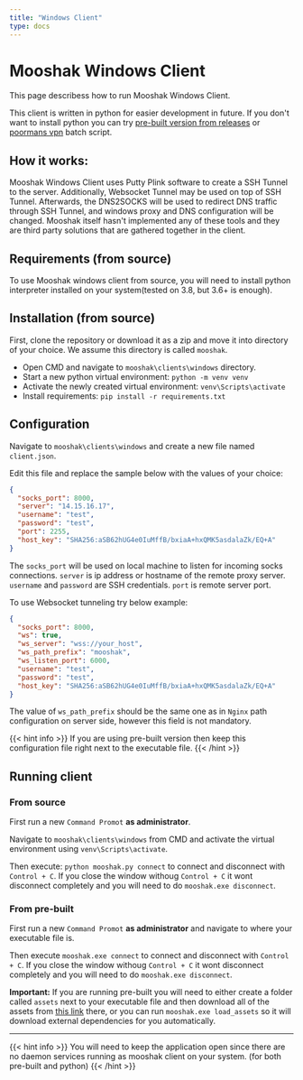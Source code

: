 ```yaml
---
title: "Windows Client"
type: docs
---
```


# Mooshak Windows Client

This page describess how to run Mooshak Windows Client.

This client is written in python for easier development in future. If you don't want to install python you can try [pre-built version from releases](https://github.com/sepgh/mooshak/releases/tag/v1.0.0) or [poormans vpn](https://github.com/sepgh/poormans-vpn) batch script.


## How it works:

Mooshak Windows Client uses Putty Plink software to create a SSH Tunnel to the server. Additionally, Websocket Tunnel may be used on top of SSH Tunnel. Afterwards, the DNS2SOCKS will be used to redirect DNS traffic through SSH Tunnel, and windows proxy and DNS configuration will be changed. Mooshak itself hasn't implemented any of these tools and they are third party solutions that are gathered together in the client.


## Requirements (from source)

To use Mooshak windows client from source, you will need to install python interpreter installed on your system(tested on 3.8, but 3.6+ is enough).


## Installation (from source)

First, clone the repository or download it as a zip and move it into directory of your choice. We assume this directory is called `mooshak`.

- Open CMD and navigate to `mooshak\clients\windows` directory.
- Start a new python virtual environment: `python -m venv venv`
- Activate the newly created virtual environment: `venv\Scripts\activate`
- Install requirements: `pip install -r requirements.txt`


## Configuration

Navigate to `mooshak\clients\windows` and create a new file named `client.json`.

Edit this file and replace the sample below with the values of your choice:

```json
{
  "socks_port": 8000,
  "server": "14.15.16.17",
  "username": "test",
  "password": "test",
  "port": 2255,
  "host_key": "SHA256:aSB62hUG4e0IuMffB/bxiaA+hxQMK5asdalaZk/EQ+A"
}
```

The `socks_port` will be used on local machine to listen for incoming socks connections. `server` is ip address or hostname of the remote proxy server. `username` and `password` are SSH credentials. `port` is remote server port.

To use Websocket tunneling try below example:

```json
{
  "socks_port": 8000,
  "ws": true,
  "ws_server": "wss://your_host",
  "ws_path_prefix": "mooshak",
  "ws_listen_port": 6000,
  "username": "test",
  "password": "test",
  "host_key": "SHA256:aSB62hUG4e0IuMffB/bxiaA+hxQMK5asdalaZk/EQ+A"
}
```

The value of `ws_path_prefix` should be the same one as in `Nginx` path configuration on server side, however this field is not mandatory.

{{< hint info >}}
If you are using pre-built version then keep this configuration file right next to the executable file.
{{< /hint >}}

## Running client

### From source
First run a new `Command Promot` **as administrator**.

Navigate to `mooshak\clients\windows` from CMD and activate the virtual environment using `venv\Scripts\activate`.

Then execute: `python mooshak.py connect` to connect and disconnect with `Control + C`. If you close the window withoug `Control + C` it wont disconnect completely and you will need to do `mooshak.exe disconnect`.

### From pre-built

First run a new `Command Promot` **as administrator** and navigate to where your executable file is.

Then execute `mooshak.exe connect` to connect and disconnect with `Control + C`. If you close the window withoug `Control + C` it wont disconnect completely and you will need to do `mooshak.exe disconnect`.

**Important:** If you are running pre-built you will need to either create a folder called `assets` next to your executable file and then download all of the assets from [this link](https://github.com/sepgh/mooshak/tree/main/clients/windows/assets) there, or you can run `mooshak.exe load_assets` so it will download external dependencies for you automatically.

---

{{< hint info >}}
You will need to keep the application open since there are no daemon services running as mooshak client on your system. (for both pre-built and python)
{{< /hint >}}
